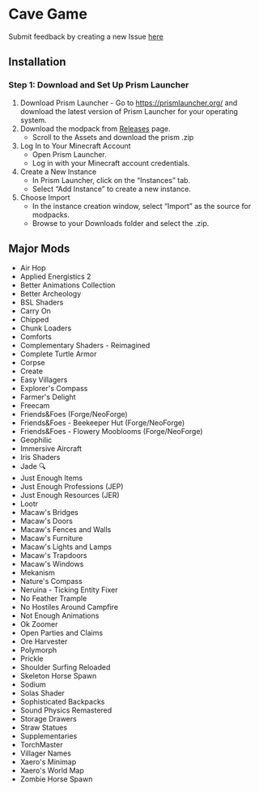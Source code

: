 # Cave Game

Submit feedback by creating a new Issue [here](https://github.com/anaxios/cave_game/issues/new)

## Installation

### Step 1: Download and Set Up Prism Launcher

1. Download Prism Launcher - Go to https://prismlauncher.org/ and download the latest version of Prism Launcher for your operating system.
1. Download the modpack from [Releases](https://github.com/anaxios/cave_game/releases) page.
   - Scroll to the Assets and download the prism .zip
1. Log In to Your Minecraft Account
   - Open Prism Launcher.
   - Log in with your Minecraft account credentials.
1. Create a New Instance
   - In Prism Launcher, click on the “Instances” tab.
   - Select “Add Instance” to create a new instance.
1. Choose Import
   - In the instance creation window, select “Import” as the source for modpacks.
   - Browse to your Downloads folder and select the .zip.

## Major Mods

- Air Hop
- Applied Energistics 2
- Better Animations Collection
- Better Archeology
- BSL Shaders
- Carry On
- Chipped
- Chunk Loaders
- Comforts
- Complementary Shaders - Reimagined
- Complete Turtle Armor
- Corpse
- Create
- Easy Villagers
- Explorer's Compass
- Farmer's Delight
- Freecam
- Friends&Foes (Forge/NeoForge)
- Friends&Foes - Beekeeper Hut (Forge/NeoForge)
- Friends&Foes - Flowery Mooblooms (Forge/NeoForge)
- Geophilic
- Immersive Aircraft
- Iris Shaders
- Jade 🔍
- Just Enough Items
- Just Enough Professions (JEP)
- Just Enough Resources (JER)
- Lootr
- Macaw's Bridges
- Macaw's Doors
- Macaw's Fences and Walls
- Macaw's Furniture
- Macaw's Lights and Lamps
- Macaw's Trapdoors
- Macaw's Windows
- Mekanism
- Nature's Compass
- Neruina - Ticking Entity Fixer
- No Feather Trample
- No Hostiles Around Campfire
- Not Enough Animations
- Ok Zoomer
- Open Parties and Claims
- Ore Harvester
- Polymorph
- Prickle
- Shoulder Surfing Reloaded
- Skeleton Horse Spawn
- Sodium
- Solas Shader
- Sophisticated Backpacks
- Sound Physics Remastered
- Storage Drawers
- Straw Statues
- Supplementaries
- TorchMaster
- Villager Names
- Xaero's Minimap
- Xaero's World Map
- Zombie Horse Spawn
